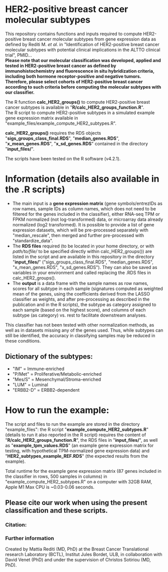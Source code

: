 # HER2-positive breast cancer molecular subtypes
This repository contains functions and inputs required to compute HER2-positive breast cancer molecular subtypes from gene expression data as defined by Rediti M. _et al_. in "Identification of HER2-positive breast cancer molecular subtypes with potential clinical implications in the ALTTO clinical trial", PMID...  
**Please note that our molecular classification was developed, applied and tested in HER2-positive breast cancer as defined by immunohistochemistry and fluorescence in situ hybridization criteria, including both hormone receptor-positive and negative tumors. Therefore, please select cohorts of HER2-positive breast cancer according to such criteria before computing the molecular subtypes with our classifier.**

The R function **calc_HER2_groups()** to compute HER2-positive breast cancer subtypes is available in "**R/calc_HER2_groups_function.R**".  
The R script to compute HER2-positive subtypes in a simulated example gene expression matrix available in "example_files/example_compute_HER2_subtypes.R".

**calc_HER2_groups()** requires the RDS objects "**sigs_groups_class_final.RDS**", "**median_genes.RDS**", "**x_mean_genes.RDS**", "**x_sd_genes.RDS**" contained in the directory "**input_files/**".

The scripts have been tested on the R software (v4.2.1).


# Information (details also available in the .R scripts)
- The main input is a **gene expression matrix** (gene symbols/entrezIDs as row names, sample IDs as column names, which does not need to be filtered for the genes included in the classifier), either RNA-seq TPM or FPKM normalized (not log-transformed) data, or microarray data already normalized (log2 transformed). 
It is possible to provide a list of gene expression datasets, which will be pre-processed separately with "median_rescale", then merged and further pre-processed with "standardize_data".
- The **RDS files** required (to be located in your home directory, or with _path/to/file/_ to be specified directly within calc_HER2_groups()) are listed in the script and are available in this repository in the directory "**input_files/**" ("sigs_groups_class_final.RDS", "median_genes.RDS", "x_mean_genes.RDS", "x_sd_genes.RDS"). They can also be saved as variables in your environment and called replacing the .RDS files in calc_HER2_groups().
- The **output** is a data frame with the sample names as row names, scores for all subtype in each sample (signatures computed as weighted mean of the genes, using the coefficients derived from the LASSO classifier as weights, and after pre-processing as described in the publication and in the R scripts), the subtype as category assigned to each sample (based on the highest score), and columns of each subtype (as category) vs. rest to facilitate downstream analyses.

This classifier has not been tested with other normalization methods, as well as in datasets missing any of the genes used. Thus, while subtypes can still be identified, the accuracy in classifying samples may be reduced in these conditions.


## Dictionary of the subtypes:
- "IM" = Immune-enriched          
- "P/Met" = Proliferative/Metabolic-enriched  
- "Mes/S" = Mesenchymal/Stroma-enriched  
- "LUM" = Luminal  
- "ERBB2-D" = ERBB2-dependent  


# How to run the example:
The script and files to run the example are stored in the directory "example_files": the R script "**example_compute_HER2_subtypes.R**" (details to run it also reported in the R script) requires the content of "**R/calc_HER2_groups_function.R**", the RDS files in "**input_files/**", as well as "**example_tpm_values.RDS**" (an example gene expression matrix for testing, with hypothetical TPM-normalized gene expression data) and "**HER2_subtypes_example_REF.RDS**" (the expected results from the example).

Total runtime for the example gene expression matrix (87 genes included in the classifier in rows, 500 samples in columns) in "example_compute_HER2_subtypes.R" on a computer with 32GB RAM, Apple M1 Max CPU is ~0.03-0.06 seconds.

## Please cite our work when using the present classification and these scripts.

### Citation:

### Further information
Created by Mattia Rediti (MD, PhD) at the Breast Cancer Translational research Laboratory (BCTL), Institut Jules Bordet, ULB, in collaboration with David Venet (PhD) and under the supervision of Christos Sotiriou (MD, PhD).




